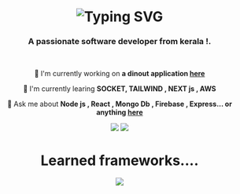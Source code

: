   <h1 align="center">
  <img src="https://readme-typing-svg.herokuapp.com/?font=Righteous&size=35&center=true&vCenter=true&width=500&height=70&duration=4000&lines=Hi+There!+👋;+I'm+Alan+Zacharia!;" alt="Typing SVG"  />
  </h1>
  <h3 align="center">A passionate software developer from kerala !.</h3>
  <br/>
  <div align="center">
    
  🔭 I'm currently working on **a dinout application [here](https://github.com/Alan-zacharia/Zen-Dinout)**
    
  🌱 I'm currently learing **SOCKET, TAILWIND , NEXT js , AWS**
    
  💬 Ask me about **Node js , React , Mongo Db , Firebase , Express... or anything [here](https://www.linkedin.com/in/alan-zacharia-02b230271/)**
   
  </div>
  <div align="center">
    <a href="https://www.linkedin.com/in/alan-zacharia-02b230271/"><img src="https://img.shields.io/badge/LinkedIn-0077B5?style=for-the-badge&logo=linkedin&logoColor=white" target="_blank"  /></a>
    <a href="mailto:alanzacaharia@gmail.com"><img src="https://img.shields.io/badge/Gmail-333333?style=for-the-badge&logo=gmail&logoColor=red" target="_blank"  /></a>
  </div>
 <h1 align="center">Learned frameworks....</h1>
 <div align="center">
   <img src="https://skillicons.dev/icons?i=nodejs,aws,nextjs,react,express,mongodb,html,css,bootstrap,typescript,tailwind,figma" target="_blank"/>
 </div>



